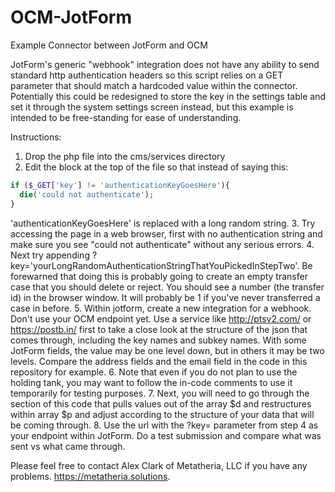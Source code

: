 # OCM-JotForm
Example Connector between JotForm and OCM

JotForm's generic "webhook" integration does not have any ability to send standard http authentication headers so this script relies on a GET parameter that should match a hardcoded value within the connector. Potentially this could be redesigned to store the key in the settings table and set it through the system settings screen instead, but this example is intended to be free-standing for ease of understanding.

Instructions:

1. Drop the php file into the cms/services directory
2. Edit the block at the top of the file so that instead of saying this:
```php
if ($_GET['key'] != 'authenticationKeyGoesHere'){
  die('could not authenticate');
}
```
'authenticationKeyGoesHere' is replaced with a long random string.
3. Try accessing the page in a web browser, first with no authentication string and make sure you see "could not authenticate" without any serious errors.
4. Next try appending ?key='yourLongRandomAuthenticationStringThatYouPickedInStepTwo'. Be forewarned that doing this is probably going to create an empty transfer case that you should delete or reject. You should see a number (the transfer id) in the browser window. It will probably be 1 if you've never transferred a case in before.
5. Within jotform, create a new integration for a webhook. Don't use your OCM endpoint yet. Use a service like http://ptsv2.com/ or https://postb.in/ first to take a close look at the structure of the json that comes through, including the key names and subkey names. With some JotForm fields, the value may be one level down, but in others it may be two levels. Compare the address fields and the email field in the code in this repository for example.
6. Note that even if you do not plan to use the holding tank, you may want to follow the in-code comments to use it temporarily for testing purposes. 
7. Next, you will need to go through the section of this code that pulls values out of the array $d and restructures within array $p and adjust according to the structure of your data that will be coming through. 
8. Use the url with the ?key= parameter from step 4 as your endpoint within JotForm. Do a test submission and compare what was sent vs what came through.


Please feel free to contact Alex Clark of Metatheria, LLC if you have any problems.  https://metatheria.solutions.
